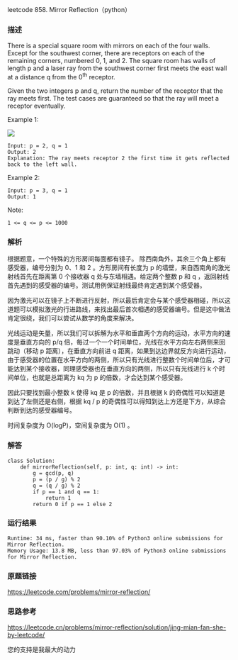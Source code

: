leetcode  858. Mirror Reflection（python）




### 描述

There is a special square room with mirrors on each of the four walls. Except for the southwest corner, there are receptors on each of the remaining corners, numbered 0, 1, and 2. The square room has walls of length p and a laser ray from the southwest corner first meets the east wall at a distance q from the 0<sup>th</sup> receptor.

Given the two integers p and q, return the number of the receptor that the ray meets first. The test cases are guaranteed so that the ray will meet a receptor eventually.





Example 1:

![](https://s3-lc-upload.s3.amazonaws.com/uploads/2018/06/18/reflection.png)

	Input: p = 2, q = 1
	Output: 2
	Explanation: The ray meets receptor 2 the first time it gets reflected back to the left wall.

	
Example 2:

	Input: p = 3, q = 1
	Output: 1






Note:


	1 <= q <= p <= 1000

### 解析

根据题意，一个特殊的方形房间每面都有镜子。 除西南角外，其余三个角上都有感受器，编号分别为 0、1 和 2 。方形房间有长度为 p 的墙壁，来自西南角的激光射线首先在距离第 0 个接收器 q 处与东墙相遇。给定两个整数 p 和 q ，返回射线首先遇到的感受器的编号。测试用例保证射线最终肯定遇到某个感受器。

因为激光可以在镜子上不断进行反射，所以最后肯定会与某个感受器相碰，所以这道题可以模拟激光的行进路线，来找出最后首次相遇的感受器编号。但是这中做法肯定很绕，我们可以尝试从数学的角度来解决。

光线运动是矢量，所以我们可以拆解为水平和垂直两个方向的运动，水平方向的速度是垂直方向的 p/q 倍，每过一个一个时间单位，光线在水平方向左右两侧来回跳动（移动 p 距离），在垂直方向前进 q 距离，如果到达边界就反方向进行运动，由于感受器的位置在水平方向的两侧，所以只有光线进行整数个时间单位后，才可能达到某个接收器，同理感受器也在垂直方向的两侧，所以只有光线进行 k 个时间单位，也就是总距离为 kq 为 p 的倍数，才会达到某个感受器。

因此只要找到最小整数 k 使得 kq 是 p 的倍数，并且根据 k 的奇偶性可以知道是到达了左侧还是右侧，根据 kq / p 的奇偶性可以得知到达上方还是下方，从综合判断到达的感受器编号。

时间复杂度为 O(logP)，空间复杂度为 O(1) 。



### 解答

	class Solution:
	    def mirrorReflection(self, p: int, q: int) -> int:
	        g = gcd(p, q)
	        p = (p / g) % 2
	        q = (q / g) % 2
	        if p == 1 and q == 1:
	            return 1
	        return 0 if p == 1 else 2

### 运行结果

	Runtime: 34 ms, faster than 90.10% of Python3 online submissions for Mirror Reflection.
	Memory Usage: 13.8 MB, less than 97.03% of Python3 online submissions for Mirror Reflection.

### 原题链接

https://leetcode.com/problems/mirror-reflection/

### 思路参考
https://leetcode.cn/problems/mirror-reflection/solution/jing-mian-fan-she-by-leetcode/


您的支持是我最大的动力
